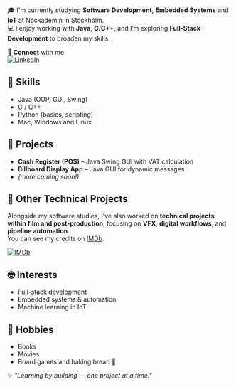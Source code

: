 🎓 I'm currently studying **Software Development**, **Embedded Systems** and **IoT** at Nackademin in Stockholm.  
💻 I enjoy working with **Java**, **C**/**C++**, and I’m exploring **Full-Stack Development** to broaden my skills.

🤝 **Connect** with me  
[![LinkedIn](https://img.shields.io/badge/LinkedIn-Sally%20Altaie-blue?style=flat&logo=linkedin)](https://www.linkedin.com/in/sally-altaie-5613558b/)

## 🧠 Skills
- Java (OOP, GUI, Swing)
- C / C++
- Python (basics, scripting)
- Mac, Windows and Linux
  
## 🚀 Projects
- **Cash Register (POS)** – Java Swing GUI with VAT calculation  
- **Billboard Display App** – Java GUI for dynamic messages
- *(more coming soon!)*

## 🎥 Other Technical Projects
Alongside my software studies, I’ve also worked on **technical projects within film and post-production**, focusing on **VFX**, **digital workflows**, and **pipeline automation**.  
You can see my credits on [IMDb](https://www.imdb.com/name/nm12562159/?ref_=fn_all_nme_1).  

[![IMDb](https://img.shields.io/badge/IMDb-Sally%20Altaie-yellow?style=flat&logo=imdb)](https://www.imdb.com/name/nm12562159/?ref_=fn_all_nme_1)

## 🤓 Interests
- Full-stack development  
- Embedded systems & automation  
- Machine learning in IoT  

## 👾 Hobbies
- Books 
- Movies  
- Board games and baking bread 🥖

✨ *"Learning by building — one project at a time."*
